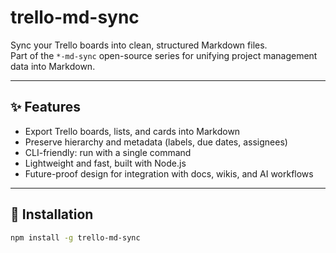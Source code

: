 # trello-md-sync

Sync your Trello boards into clean, structured Markdown files.  
Part of the `*-md-sync` open-source series for unifying project management data into Markdown.

---

## ✨ Features
- Export Trello boards, lists, and cards into Markdown
- Preserve hierarchy and metadata (labels, due dates, assignees)
- CLI-friendly: run with a single command
- Lightweight and fast, built with Node.js
- Future-proof design for integration with docs, wikis, and AI workflows

---

## 🚀 Installation
```bash
npm install -g trello-md-sync
